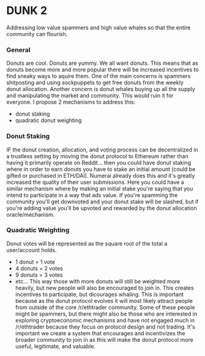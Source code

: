 # DUNK 2
Addressing low value spammers and high value whales so that the entire community can flourish. 

### General
Donuts are cool. Donuts are yummy. We all want donuts. This means that as donuts become more and more popular there will be increased incentives to find sneaky ways to aquire them. One of the main concerns is spammers shitposting and using sockpuppets to get free donuts from the weekly donut allocation. Another concern is donut whales buying up all the supply and manipulating the market and community. This would ruin it for everyone. I propose 2 mechanisms to address this:
- donut staking
- quadratic donut weighting

### Donut Staking
IF the donut creation, allocation, and voting process can be decentralized in a trustless setting by moving the donut protocol to Ethereum rather than having it primarily operate on Reddit... then you could have donut staking where in order to earn donuts you have to stake an initial amount (could be gifted or purchased in ETH/DAI). Numerai already does this and it's greatly increased the quality of their user submissions. Here you could have a similar mechanism where by making an initial stake you're saying that you intend to participate in a way that ads value. If you're spamming the community you'll get downvoted and your donut stake will be slashed, but if you're adding value you'll be upvoted and rewarded by the donut allocation oracle/mechanism.

### Quadratic Weighting
Donut votes will be represented as the square root of the total a user/account holds. 
- 1 donut = 1 vote
- 4 donuts = 2 votes
- 9 donuts = 3 votes
- etc...
This way those with more donuts will still be weighted more heavily, but new people will also be encouraged to join in. This creates incentives to participate, but dicourages whaling. This is important because as the donut protocol evolves it will most likely attract people from outside of the core /r/ethtrader community. Some of these people might be spammers, but there might also be those who are interested in exploring cryptoeconomic mechanisms and have not engaged much in /r/ethtrader because they focus on protocol design and not trading. It's important we create a system that encourages and incentivizes the broader community to join in as this will make the donut protocol more useful, legitimate, and valuable.
